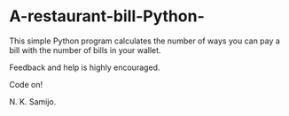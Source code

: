 # A-restaurant-bill-Python-

This simple Python program calculates the number of ways you can pay a bill with the number of bills in your wallet.

Feedback and help is highly encouraged. 

Code on!

N. K. Samijo.